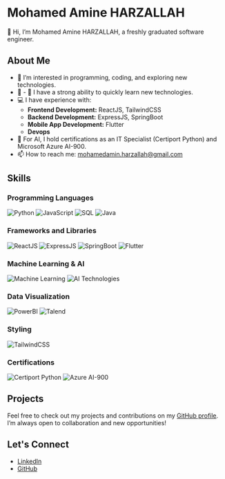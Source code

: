 # Mohamed Amine HARZALLAH

👋 Hi, I’m Mohamed Amine HARZALLAH, a freshly graduated software engineer.

## About Me

- 👀 I’m interested in programming, coding, and exploring new technologies.
- 🌱 - 🌱 I have a strong ability to quickly learn new technologies.
- 💻 I have experience with:
  - **Frontend Development:** ReactJS, TailwindCSS
  - **Backend Development:** ExpressJS, SpringBoot
  - **Mobile App Development:** Flutter
  - **Devops**
- 🤖 For AI, I hold certifications as an IT Specialist (Certiport Python) and Microsoft Azure AI-900.
- 📫 How to reach me: [mohamedamin.harzallah@gmail.com](mailto:mohamedamin.harzallah@gmail.com)

## Skills

### Programming Languages
![Python](https://img.shields.io/badge/Python-3776AB?style=for-the-badge&logo=python&logoColor=white)
![JavaScript](https://img.shields.io/badge/JavaScript-F7DF1E?style=for-the-badge&logo=javascript&logoColor=black)
![SQL](https://img.shields.io/badge/SQL-003B57?style=for-the-badge&logo=postgresql&logoColor=white)
![Java](https://img.shields.io/badge/Java-007396?style=for-the-badge&logo=java&logoColor=white)

### Frameworks and Libraries
![ReactJS](https://img.shields.io/badge/ReactJS-61DAFB?style=for-the-badge&logo=react&logoColor=black)
![ExpressJS](https://img.shields.io/badge/ExpressJS-000000?style=for-the-badge&logo=express&logoColor=white)
![SpringBoot](https://img.shields.io/badge/SpringBoot-6DB33F?style=for-the-badge&logo=springboot&logoColor=white)
![Flutter](https://img.shields.io/badge/Flutter-02569B?style=for-the-badge&logo=flutter&logoColor=white)

### Machine Learning & AI
![Machine Learning](https://img.shields.io/badge/Machine%20Learning-FF6F00?style=for-the-badge&logo=tensorflow&logoColor=white)
![AI Technologies](https://img.shields.io/badge/AI%20Technologies-00ADEF?style=for-the-badge&logo=opencv&logoColor=white)

### Data Visualization
![PowerBI](https://img.shields.io/badge/PowerBI-F2C811?style=for-the-badge&logo=powerbi&logoColor=black)
![Talend](https://img.shields.io/badge/Talend-FF6D70?style=for-the-badge&logo=talend&logoColor=white)

### Styling
![TailwindCSS](https://img.shields.io/badge/TailwindCSS-38B2AC?style=for-the-badge&logo=tailwind-css&logoColor=white)

### Certifications
![Certiport Python](https://img.shields.io/badge/IT%20Specialist%20Certiport-Python-3776AB?style=for-the-badge&logo=python&logoColor=white)
![Azure AI-900](https://img.shields.io/badge/Microsoft%20Azure%20AI--900-0089D6?style=for-the-badge&logo=microsoft-azure&logoColor=white)

## Projects

Feel free to check out my projects and contributions on my [GitHub profile](https://github.com/aminehz). I’m always open to collaboration and new opportunities!

## Let's Connect

- [LinkedIn](https://www.linkedin.com/in/mohamed-amine-harzallah-8a36911b5/)
- [GitHub](https://github.com/aminehz)

<!---
aminehz/aminehz is a ✨ special ✨ repository because its `README.md` (this file) appears on your GitHub profile.
You can click the Preview link to take a look at your changes.
--->
